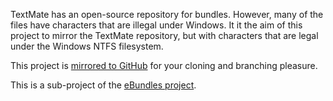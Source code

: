TextMate has an open-source repository for bundles. However, many of the files have characters that are illegal under Windows.  It it the aim of this project to mirror the TextMate repository, but with characters that are legal under the Windows NTFS filesystem.

This project is [mirrored to GitHub](http://github.com/gtcaz/tmbundles4win/tree/master) for your cloning and branching pleasure.

This is a sub-project of the [eBundles project](http://code.google.com/p/ebundles/).